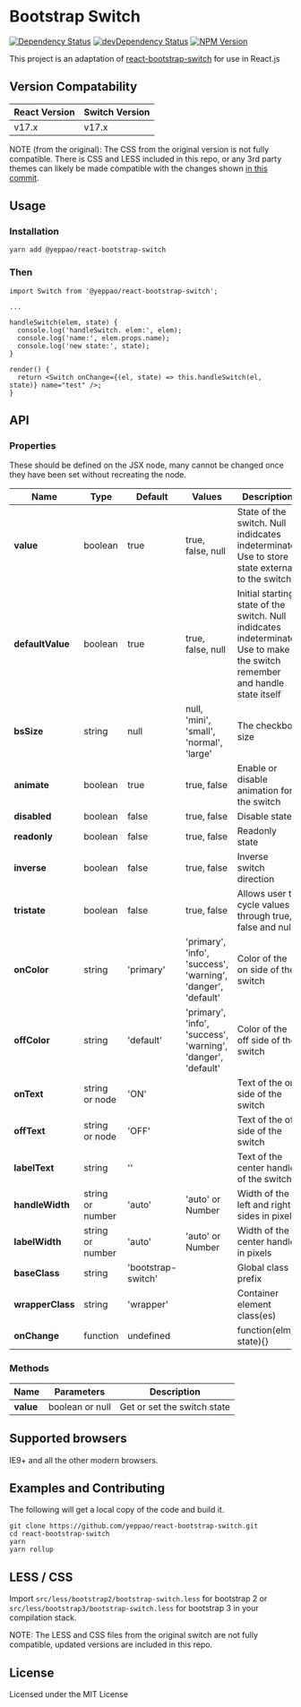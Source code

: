 # Bootstrap Switch
[![Dependency Status](https://david-dm.org/yeppao/react-bootstrap-switch.svg?style=flat)](https://david-dm.org/yeppao/react-bootstrap-switch)
[![devDependency Status](https://david-dm.org/yeppao/react-bootstrap-switch/dev-status.svg?style=flat)](https://david-dm.org/yeppao/react-bootstrap-switch#info=devDependencies)
[![NPM Version](http://img.shields.io/npm/v/@yeppao/react-bootstrap-switch.svg?style=flat)](https://www.npmjs.org/)

This project is an adaptation of [react-bootstrap-switch](https://github.com/Julusian/react-bootstrap-switch) for use in React.js

## Version Compatability
| React Version | Switch Version |
| ------------- | -------------- |
| v17.x         | v17.x          |

NOTE (from the original): The CSS from the original version is not fully compatible. There is CSS and LESS included in this repo, or any 3rd party themes can likely be made compatible with the changes shown [in this commit](https://github.com/Julusian/react-bootstrap-switch/commit/bbd9754b0cebb82aeb1724ca86c79529e4a7b9df).


## Usage

### Installation
```
yarn add @yeppao/react-bootstrap-switch
```


### Then
```
import Switch from '@yeppao/react-bootstrap-switch';

...

handleSwitch(elem, state) {
  console.log('handleSwitch. elem:', elem);
  console.log('name:', elem.props.name);
  console.log('new state:', state);
}

render() {
  return <Switch onChange={(el, state) => this.handleSwitch(el, state)} name="test" />;
}
```

## API
### Properties
These should be defined on the JSX node, many cannot be changed once they have been set without recreating the node.

| Name              | Type    | Default   | Values | Description |
| ----------------- | ------- | --------- | ------ | ----------- |
| **value**         | boolean | true      | true, false, null | State of the switch. Null indidcates indeterminate. Use to store state external to the switch |
| **defaultValue**  | boolean | true      | true, false, null | Initial starting state of the switch. Null indidcates indeterminate. Use to make the switch remember and handle state itself |
| **bsSize**        | string  | null      | null, 'mini', 'small', 'normal', 'large' | The checkbox size |
| **animate**       | boolean | true      | true, false | Enable or disable animation for the switch |
| **disabled**      | boolean | false     | true, false | Disable state |
| **readonly**      | boolean | false     | true, false | Readonly state |
| **inverse**       | boolean | false     | true, false | Inverse switch direction|
| **tristate**      | boolean | false     | true, false | Allows user to cycle values through true, false and null |
| **onColor**       | string  | 'primary' | 'primary', 'info', 'success', 'warning', 'danger', 'default' | Color of the on side of the switch |
| **offColor**      | string  | 'default' | 'primary', 'info', 'success', 'warning', 'danger', 'default' | Color of the off side of the switch |
| **onText**        | string or node | 'ON'      | | Text of the on side of the switch |
| **offText**       | string or node | 'OFF'     | | Text of the off side of the switch |
| **labelText**     | string  | ''        | | Text of the center handle of the switch |
| **handleWidth**   | string or number | 'auto' | 'auto' or Number | Width of the left and right sides in pixels |
| **labelWidth**    | string or number | 'auto' | 'auto' or Number |  Width of the center handle in pixels |
| **baseClass**     | string  | 'bootstrap-switch' | | Global class prefix  |
| **wrapperClass**  | string  | 'wrapper' | | Container element class(es) |
| **onChange**      | function | undefined| | function(elm, state){} |

### Methods
| Name         | Parameters    | Description |
| ------------ | ------- | ----------- |
| **value** | boolean or null | Get or set the switch state |


## Supported browsers

IE9+ and all the other modern browsers.


## Examples and Contributing
The following will get a local copy of the code and build it. 

```
git clone https://github.com/yeppao/react-bootstrap-switch.git
cd react-bootstrap-switch
yarn
yarn rollup
```



## LESS / CSS

Import `src/less/bootstrap2/bootstrap-switch.less` for bootstrap 2 or `src/less/bootstrap3/bootstrap-switch.less` for bootstrap 3 in your compilation stack.

NOTE: The LESS and CSS files from the original switch are not fully compatible, updated versions are included in this repo.

## License

Licensed under the MIT License

